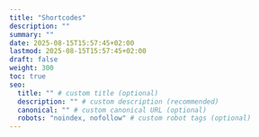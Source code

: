 ```yaml
---
title: "Shortcodes"
description: ""
summary: ""
date: 2025-08-15T15:57:45+02:00
lastmod: 2025-08-15T15:57:45+02:00
draft: false
weight: 300
toc: true
seo:
  title: "" # custom title (optional)
  description: "" # custom description (recommended)
  canonical: "" # custom canonical URL (optional)
  robots: "noindex, nofollow" # custom robot tags (optional)
---
```

